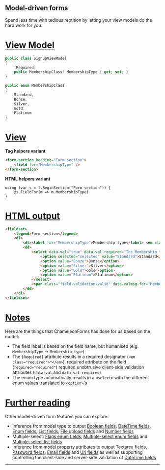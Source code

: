 <div class="row">
<div class="col-md-4">
    <h2>Model-driven forms</h2>
    <p>Spend less time with tedious reptition by letting your view models do the hard work for you.</p>
</div>
<div class="col-md-8">

# [View Model](#tab/model-1)
```c#
public class SignupViewModel
{
    [Required]
    public MembershipClass? MembershipType { get; set; }
}

public enum MembershipClass
{
    Standard,
    Bonze,
    Silver,
    Gold,
    Platinum
}
```

# [View](#tab/model-2)

**Tag helpers variant**

```html
<form-section heading="Form section">
    <field for="MembershipType" />
</form-section>
```

**HTML helpers variant**

```cshtml
using (var s = f.BeginSection("Form section")) {
    @s.FieldFor(m => m.MembershipType)
}
```

# [HTML output](#tab/model-3)
```html
<fieldset>
    <legend>Form section</legend>
    <dl>
        <dt><label for="MembershipType">Membership type</label> <em class="required">*</em></dt>
        <dd>
            <select data-val="true" data-val-required="The Membership type field is required." id="MembershipType" name="MembershipType" required="required">
                <option selected="selected" value="Standard">Standard</option>
                <option value="Bonze">Bonze</option>
                <option value="Silver">Silver</option>
                <option value="Gold">Gold</option>
                <option value="Platinum">Platinum</option>
            </select>
            <span class="field-validation-valid" data-valmsg-for="MembershipType" data-valmsg-replace="true"></span>
        </dd>
    </dl>
</fieldset>
```

# [Notes](#tab/model-4)

Here are the things that ChameleonForms has done for us based on the model:

* The field label is based on the field name, but humanised (e.g. `MembershipType` -> `Membership type`)
* The `[Required]` attribute results in a required designator (`<em class="required">*</em>`), required attribute on the field (`required="required"`) required unobtrusive client-side validation attributes (`data-val` and `data-val-required`)
* The enum type automatically results in a `<select>` with the different enum values translated to `<option>`'s

# [Further reading](#tab/model-5)

Other model-driven form features you can explore:

* Inference from model type to output [Boolean fields](docs/boolean.md), [DateTime fields](docs/datetime.md), [Enum fields](docs/enum.md), [List fields](docs/list.md), [File upload fields](docs/file-upload.md) and [Number fields](docs/number.md)
* Multiple-select: [Flags enum fields](docs/flags-enum.md), [Multiple-select enum fields](docs/multiple-enum.md) and [Multiple-select list fields](docs/multiple-list.md)
* Inference from model property attributes to output [Textarea fields](docs/textarea.md), [Password fields](docs/password.md), [Email fields](docs/email.md) and [Uri fields](docs/uri.md) as well as supporting controlling the client-side and server-side validation of [DateTime fields](docs/datetime.md)

***

</div>
</div>
